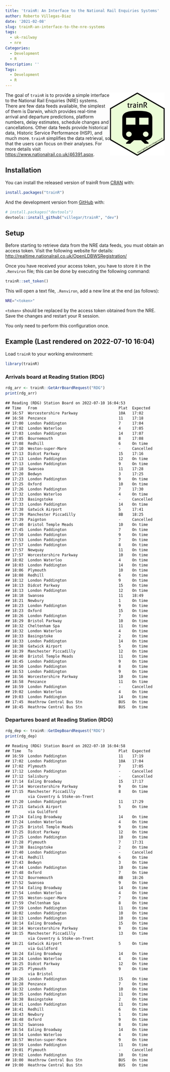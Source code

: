 ```yaml
---
title: 'trainR: An Interface to the National Rail Enquiries Systems'
author: Roberto Villegas-Diaz
date: '2021-02-08'
slug: trainR-an-interface-to-the-nre-systems
tags:
  - uk-railway
  - nre
Categories:
  - Development
  - R
Description: ''
Tags:
  - Development
  - R
---
```


<img src="https://raw.githubusercontent.com/villegar/trainR/main/inst/images/logo.png" alt="logo" align="right" height=200px/>

The goal of `trainR` is to provide a simple interface to the 
National Rail Enquiries (NRE) systems. There are few data feeds 
available, the simplest of them is Darwin, which provides real-time 
arrival and departure predictions, platform numbers, delay estimates, 
schedule changes and cancellations. Other data feeds provide historical 
data, Historic Service Performance (HSP), and much more. `trainR` 
simplifies the data retrieval, so that the users can focus on their 
analyses. For more details visit 
https://www.nationalrail.co.uk/46391.aspx.

## Installation

You can install the released version of trainR from [CRAN](https://CRAN.R-project.org) with:

``` r
install.packages("trainR")
```

And the development version from [GitHub](https://github.com/) with:

``` r
# install.packages("devtools")
devtools::install_github("villegar/trainR", "dev")
```

## Setup
Before starting to retrieve data from the NRE data feeds, you must obtain an access token. 
Visit the following website for details: http://realtime.nationalrail.co.uk/OpenLDBWSRegistration/

Once you have received your access token, you have to store it in the `.Renviron` file; this can be 
done by executing the following command:


```r
trainR::set_token()
```

This will open a text file, `.Renviron`, add a new line at the end (as follows):

```bash
NRE="<token>"
```

`<token>` should be replaced by the access token obtained from the NRE. Save the changes and restart 
your R session.

You only need to perform this configuration once.

## Example (Last rendered on 2022-07-10 16:04)

Load `trainR` to your working environment:

```r
library(trainR)
```

### Arrivals board at Reading Station (RDG)


```r
rdg_arr <- trainR::GetArrBoardRequest("RDG")
print(rdg_arr)
```

```
## Reading (RDG) Station Board on 2022-07-10 16:04:53
## Time   From                                    Plat  Expected
## 16:57  Worcestershire Parkway                  10A   17:02
## 16:58  Penzance                                11    17:18
## 17:00  London Paddington                       7     17:04
## 17:02  London Waterloo                         4     17:05
## 17:03  London Paddington                       14    17:07
## 17:05  Bournemouth                             8     17:08
## 17:08  Redhill                                 6     On time
## 17:10  Weston-super-Mare                       -     Cancelled
## 17:13  Didcot Parkway                          15    17:16
## 17:13  London Paddington                       12    On time
## 17:13  London Paddington                       9     On time
## 17:18  Swansea                                 11    17:28
## 17:20  Bedwyn                                  3     17:25
## 17:23  London Paddington                       9     On time
## 17:25  Oxford                                  10    On time
## 17:26  London Paddington                       7     17:30
## 17:32  London Waterloo                         4     On time
## 17:33  Basingstoke                             -     Cancelled
## 17:33  London Paddington                       14    On time
## 17:38  Gatwick Airport                         5     17:41
## 17:39  Manchester Piccadilly                   8B    18:25
## 17:39  Paignton                                -     Cancelled
## 17:40  Bristol Temple Meads                    10    On time
## 17:45  London Paddington                       7     On time
## 17:50  London Paddington                       9     On time
## 17:53  London Paddington                       7     On time
## 17:57  London Paddington                       8     On time
## 17:57  Newquay                                 11    On time
## 17:57  Worcestershire Parkway                  10    On time
## 18:02  London Waterloo                         4     On time
## 18:03  London Paddington                       14    On time
## 18:06  Plymouth                                10    On time
## 18:08  Redhill                                 6     On time
## 18:12  London Paddington                       9     On time
## 18:13  Didcot Parkway                          15    On time
## 18:13  London Paddington                       12    On time
## 18:18  Swansea                                 11    18:49
## 18:21  Newbury                                 1     On time
## 18:23  London Paddington                       9     On time
## 18:23  Oxford                                  15    On time
## 18:26  London Paddington                       7     On time
## 18:29  Bristol Parkway                         10    On time
## 18:32  Cheltenham Spa                          11    On time
## 18:32  London Waterloo                         4     On time
## 18:33  Basingstoke                             2     On time
## 18:33  London Paddington                       14    On time
## 18:38  Gatwick Airport                         5     On time
## 18:39  Manchester Piccadilly                   12    On time
## 18:40  Bristol Temple Meads                    11    On time
## 18:45  London Paddington                       9     On time
## 18:50  London Paddington                       8     On time
## 18:53  London Paddington                       9     On time
## 18:56  Worcestershire Parkway                  10    On time
## 18:58  Penzance                                11    On time
## 18:59  London Paddington                       -     Cancelled
## 19:02  London Waterloo                         4     On time
## 19:03  London Paddington                       14    On time
## 17:45  Heathrow Central Bus Stn                BUS   On time
## 18:45  Heathrow Central Bus Stn                BUS   On time
```

### Departures board at Reading Station (RDG)


```r
rdg_dep <- trainR::GetDepBoardRequest("RDG")
print(rdg_dep)
```

```
## Reading (RDG) Station Board on 2022-07-10 16:04:58
## Time   To                                      Plat  Expected
## 16:59  London Paddington                       11    17:19
## 17:02  London Paddington                       10A   17:04
## 17:02  Plymouth                                7     17:05
## 17:12  London Paddington                       -     Cancelled
## 17:12  Salisbury                               -     Cancelled
## 17:14  Ealing Broadway                         15    17:17
## 17:14  Worcestershire Parkway                  9     On time
## 17:15  Manchester Piccadilly                   8     On time
##        via Coventry & Stoke-on-Trent           
## 17:20  London Paddington                       11    17:29
## 17:21  Gatwick Airport                         5     On time
##        via Guildford                           
## 17:24  Ealing Broadway                         14    On time
## 17:24  London Waterloo                         4     On time
## 17:25  Bristol Temple Meads                    9     On time
## 17:25  Didcot Parkway                          12    On time
## 17:25  London Paddington                       10    On time
## 17:28  Plymouth                                7     17:31
## 17:38  Basingstoke                             2     On time
## 17:40  London Paddington                       -     Cancelled
## 17:41  Redhill                                 6     On time
## 17:43  Bedwyn                                  3     On time
## 17:44  London Paddington                       10    On time
## 17:48  Oxford                                  7     On time
## 17:52  Bournemouth                             8B    18:26
## 17:52  Swansea                                 9     On time
## 17:54  Ealing Broadway                         14    On time
## 17:54  London Waterloo                         4     On time
## 17:55  Weston-super-Mare                       7     On time
## 17:59  Cheltenham Spa                          8     On time
## 17:59  London Paddington                       11    On time
## 18:02  London Paddington                       10    On time
## 18:13  London Paddington                       10    On time
## 18:14  Ealing Broadway                         15    On time
## 18:14  Worcestershire Parkway                  9     On time
## 18:15  Manchester Piccadilly                   13    On time
##        via Coventry & Stoke-on-Trent           
## 18:21  Gatwick Airport                         5     On time
##        via Guildford                           
## 18:24  Ealing Broadway                         14    On time
## 18:24  London Waterloo                         4     On time
## 18:25  Didcot Parkway                          12    On time
## 18:25  Plymouth                                9     On time
##        via Bristol                             
## 18:26  London Paddington                       15    On time
## 18:28  Penzance                                7     On time
## 18:32  London Paddington                       10    On time
## 18:35  London Paddington                       11    On time
## 18:38  Basingstoke                             2     On time
## 18:41  London Paddington                       11    On time
## 18:41  Redhill                                 6     On time
## 18:43  Newbury                                 1     On time
## 18:48  Oxford                                  9     On time
## 18:52  Swansea                                 8     On time
## 18:54  Ealing Broadway                         14    On time
## 18:54  London Waterloo                         4     On time
## 18:57  Weston-super-Mare                       9     On time
## 18:59  London Paddington                       11    On time
## 19:01  Plymouth                                -     Cancelled
## 19:02  London Paddington                       10    On time
## 18:00  Heathrow Central Bus Stn                BUS   On time
## 19:00  Heathrow Central Bus Stn                BUS   On time
```
